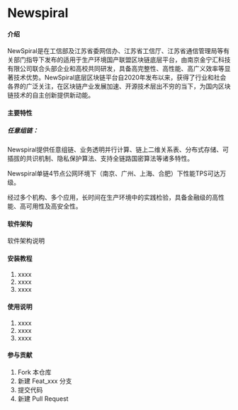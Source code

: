# Newspiral

#### 介绍
NewSpiral是在工信部及江苏省委网信办、江苏省工信厅、江苏省通信管理局等有关部门指导下发布的适用于生产环境国产联盟区块链底层平台，由南京金宁汇科技有限公司联合头部企业和高校共同研发，具备高完整性、高性能、高广义效率等显著技术优势。NewSpiral底层区块链平台自2020年发布以来，获得了行业和社会各界的广泛关注，在区块链产业发展加速、开源技术层出不穷的当下，为国内区块链技术的自主创新提供新动能。


#### 主要特性
##### 任意组链：
Newspiral提供任意组链、业务透明并行计算、链上二维关系表、分布式存储、可插拔的共识机制、隐私保护算法、支持全链路国密算法等诸多特性。

Newspiral单链4节点公网环境下（南京、广州、上海、合肥）下性能TPS可达万级。

经过多个机构、多个应用，长时间在生产环境中的实践检验，具备金融级的高性能、高可用性及高安全性。

#### 软件架构
软件架构说明


#### 安装教程

1.  xxxx
2.  xxxx
3.  xxxx

#### 使用说明

1.  xxxx
2.  xxxx
3.  xxxx

#### 参与贡献

1.  Fork 本仓库
2.  新建 Feat_xxx 分支
3.  提交代码
4.  新建 Pull Request
